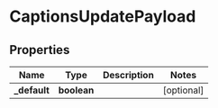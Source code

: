 
# CaptionsUpdatePayload

## Properties

Name | Type | Description | Notes
------------ | ------------- | ------------- | -------------
**_default** | **boolean** |  |  [optional]



